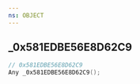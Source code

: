 ```yaml
---
ns: OBJECT
---
```

## _0x581EDBE56E8D62C9

```c
// 0x581EDBE56E8D62C9
Any _0x581EDBE56E8D62C9();
```

